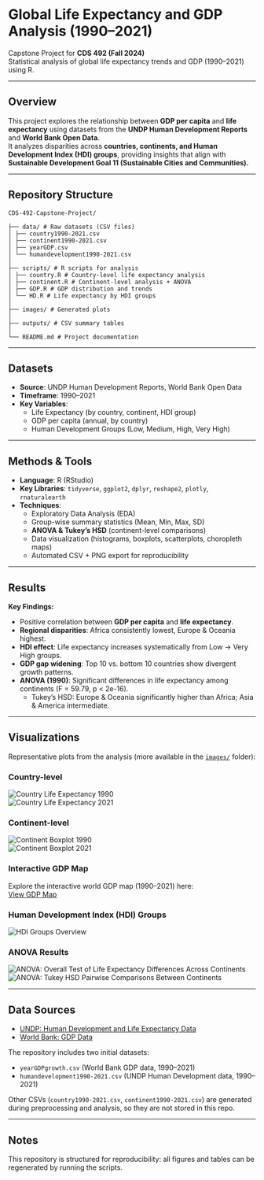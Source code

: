 # Global Life Expectancy and GDP Analysis (1990–2021)

Capstone Project for **CDS 492 (Fall 2024)**  
Statistical analysis of global life expectancy trends and GDP (1990–2021) using R.  

---

## Overview
This project explores the relationship between **GDP per capita** and **life expectancy** using datasets from the **UNDP Human Development Reports** and **World Bank Open Data**.  
It analyzes disparities across **countries, continents, and Human Development Index (HDI) groups**, providing insights that align with **Sustainable Development Goal 11 (Sustainable Cities and Communities).**

---

## Repository Structure

```
CDS-492-Capstone-Project/

├── data/ # Raw datasets (CSV files)
│ ├── country1990-2021.csv
│ ├── continent1990-2021.csv
│ ├── yearGDP.csv
│ └── humandevelopment1990-2021.csv
│
├── scripts/ # R scripts for analysis
│ ├── country.R # Country-level life expectancy analysis
│ ├── continent.R # Continent-level analysis + ANOVA
│ ├── GDP.R # GDP distribution and trends
│ └── HD.R # Life expectancy by HDI groups
│
├── images/ # Generated plots
│
├── outputs/ # CSV summary tables
│
└── README.md # Project documentation
```

---

## Datasets
- **Source**: UNDP Human Development Reports, World Bank Open Data  
- **Timeframe**: 1990–2021  
- **Key Variables**:  
  - Life Expectancy (by country, continent, HDI group)  
  - GDP per capita (annual, by country)  
  - Human Development Groups (Low, Medium, High, Very High)  

---

## Methods & Tools
- **Language**: R (RStudio)  
- **Key Libraries**: `tidyverse`, `ggplot2`, `dplyr`, `reshape2`, `plotly`, `rnaturalearth`  
- **Techniques**:  
  - Exploratory Data Analysis (EDA)  
  - Group-wise summary statistics (Mean, Min, Max, SD)  
  - **ANOVA & Tukey’s HSD** (continent-level comparisons)  
  - Data visualization (histograms, boxplots, scatterplots, choropleth maps)  
  - Automated CSV + PNG export for reproducibility  

---

## Results

**Key Findings:**
- Positive correlation between **GDP per capita** and **life expectancy**.  
- **Regional disparities**: Africa consistently lowest, Europe & Oceania highest.  
- **HDI effect**: Life expectancy increases systematically from Low → Very High groups.  
- **GDP gap widening**: Top 10 vs. bottom 10 countries show divergent growth patterns.  
- **ANOVA (1990)**: Significant differences in life expectancy among continents (F = 59.79, p < 2e-16).  
  - Tukey’s HSD: Europe & Oceania significantly higher than Africa; Asia & America intermediate.  

---

## Visualizations

Representative plots from the analysis (more available in the [`images/`](./images) folder):

### Country-level
![Country Life Expectancy 1990](images/country/Country_1990_histogram.png)  
![Country Life Expectancy 2021](images/country/Country_2021_histogram.png)

### Continent-level
![Continent Boxplot 1990](images/continent/Continent_1990_box.png)  
![Continent Boxplot 2021](images/continent/Continent_2021_box.png)

### Interactive GDP Map
Explore the interactive world GDP map (1990–2021) here:  
[View GDP Map](https://pcw419.github.io/Global-Life-Expectancy-and-GDP-Analysis/gdp-map.html)


### Human Development Index (HDI) Groups
![HDI Groups Overview](images/HD/HD4groups.png)

### ANOVA Results
![ANOVA: Overall Test of Life Expectancy Differences Across Continents](images/ANOVA/anova_WholeContinent.png)
![ANOVA: Tukey HSD Pairwise Comparisons Between Continents](images/ANOVA/anova_CompareWholeContinent.png)

---

## Data Sources
- [UNDP: Human Development and Life Expectancy Data](https://hdr.undp.org/)  
- [World Bank: GDP Data](https://data.worldbank.org/indicator/NY.GDP.MKTP.CD?view=map&year=2008)  

The repository includes two initial datasets:
- `yearGDPgrowth.csv` (World Bank GDP data, 1990–2021)  
- `humandevelopment1990-2021.csv` (UNDP Human Development data, 1990–2021)  

Other CSVs (`country1990-2021.csv`, `continent1990-2021.csv`) are generated during preprocessing and analysis, so they are not stored in this repo.

---

## Notes
This repository is structured for reproducibility: all figures and tables can be regenerated by running the scripts.
